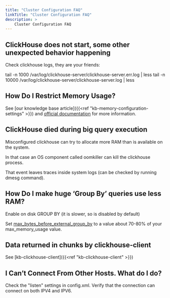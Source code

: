 ```yaml
---
title: "Cluster Configuration FAQ"
linkTitle: "Cluster Configuration FAQ"
description: >
    Cluster Configuration FAQ
---
```

## ClickHouse does not start, some other unexpected behavior happening

Check clickhouse logs, they are your friends:

tail -n 1000 /var/log/clickhouse-server/clickhouse-server.err.log \| less
tail -n 10000 /var/log/clickhouse-server/clickhouse-server.log \| less

## How Do I Restrict Memory Usage?

See [our knowledge base article]({{<ref "kb-memory-configuration-settings" >}})  and [official documentation](https://clickhouse.tech/docs/en/operations/settings/query-complexity/#settings_max_memory_usage) for more information.

## ClickHouse died during big query execution

Misconfigured clickhouse can try to allocate more RAM than is available on the system.

In that case an OS component called oomkiller can kill the clickhouse process.

That event leaves traces inside system logs (can be checked by running dmesg command).

## How Do I make huge ‘Group By’ queries use less RAM?

Enable on disk GROUP BY (it is slower, so is disabled by default)

Set [max_bytes_before_external_group_by](https://clickhouse.tech/docs/en/operations/settings/query-complexity/#settings-max_bytes_before_external_group_by) to a value about 70-80% of your max_memory_usage value.

## Data returned in chunks by clickhouse-client

See [kb-clickhouse-client]({{<ref "kb-clickhouse-client" >}})

## I Can’t Connect From Other Hosts.  What do I do?

Check the "listen" settings in config.xml. Verify that the connection can connect on both IPV4 and IPV6.
